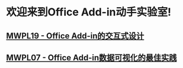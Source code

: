 # 欢迎来到Office Add-in动手实验室!

## [MWPL19 - Office Add-in的交互式设计](event/index.md)

## [MWPL07 - Office Add-in数据可视化的最佳实践](chart/index.md)
